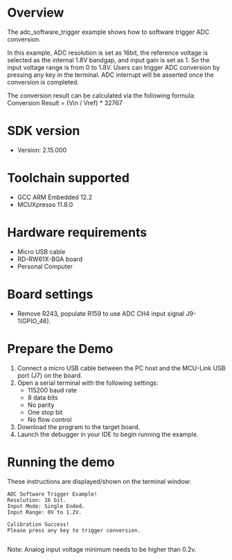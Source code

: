 Overview
========
The adc_software_trigger example shows how to software trigger ADC conversion.

In this example, ADC resolution is set as 16bit, the reference voltage is selected as the internal 1.8V bandgap, and input
gain is set as 1. So the input voltage range is from 0 to 1.8V. Users can trigger ADC conversion by pressing any key in the
terminal. ADC interrupt will be asserted once the conversion is completed.

The conversion result can be calculated via the following formula:
    Conversion Result = (Vin / Vref) * 32767

SDK version
===========
- Version: 2.15.000

Toolchain supported
===================
- GCC ARM Embedded  12.2
- MCUXpresso  11.8.0

Hardware requirements
=====================
- Micro USB cable
- RD-RW61X-BGA board
- Personal Computer

Board settings
==============
- Remove R243, populate R159 to use ADC CH4 input signal J9-1(GPIO_46).

Prepare the Demo
================
1.  Connect a micro USB cable between the PC host and the MCU-Link USB port (J7) on the board.
2.  Open a serial terminal with the following settings:
    - 115200 baud rate
    - 8 data bits
    - No parity
    - One stop bit
    - No flow control
3.  Download the program to the target board.
4.  Launch the debugger in your IDE to begin running the example.

Running the demo
================
These instructions are displayed/shown on the terminal window:
~~~~~~~~~~~~~~~~~~~~~~~~~~~~~~~~~~
ADC Software Trigger Example!
Resolution: 16 bit.
Input Mode: Single Ended.
Input Range: 0V to 1.2V.

Calibration Success!
Please press any key to trigger conversion.


~~~~~~~~~~~~~~~~~~~~~~~~~~~~~~~~~~

Note: Analog input voltage minimum needs to be higher than 0.2v.
